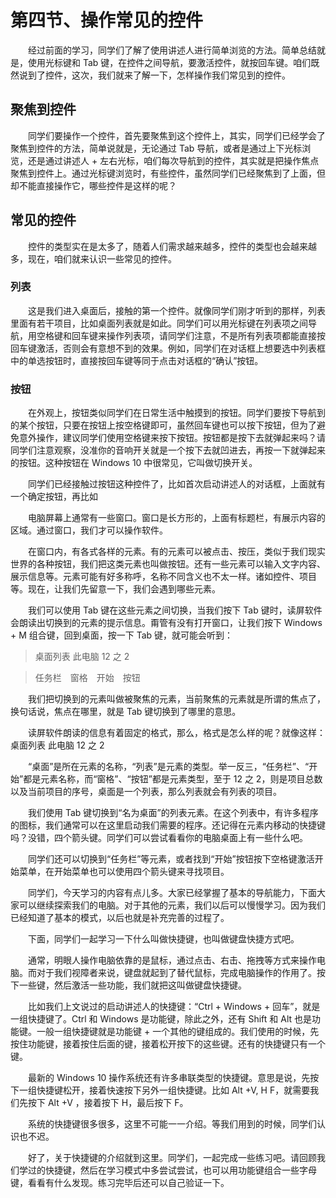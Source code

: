 # 第四节、操作常见的控件

　　经过前面的学习，同学们了解了使用讲述人进行简单浏览的方法。简单总结就是，使用光标键和 Tab 键，在控件之间导航，要激活控件，就按回车键。咱们既然说到了控件，这次，我们就来了解一下，怎样操作我们常见到的控件。

## 聚焦到控件
　　同学们要操作一个控件，首先要聚焦到这个控件上，其实，同学们已经学会了聚焦到控件的方法，简单说就是，无论通过 Tab 导航，或者是通过上下光标浏览，还是通过讲述人 + 左右光标，咱们每次导航到的控件，其实就是把操作焦点聚焦到控件上。通过光标键浏览时，有些控件，虽然同学们已经聚焦到了上面，但却不能直接操作它，哪些控件是这样的呢？

## 常见的控件
　　控件的类型实在是太多了，随着人们需求越来越多，控件的类型也会越来越多，现在，咱们就来认识一些常见的控件。

### 列表
　　这是我们进入桌面后，接触的第一个控件。就像同学们刚才听到的那样，列表里面有若干项目，比如桌面列表就是如此。同学们可以用光标键在列表项之间导航，用空格键和回车键来操作列表项，请同学们注意，不是所有列表项都能直接按回车键激活，否则会有意想不到的效果。例如，同学们在对话框上想要选中列表框中的单选按钮时，直接按回车键等同于点击对话框的“确认”按钮。

### 按钮
　　在外观上，按钮类似同学们在日常生活中触摸到的按钮。同学们要按下导航到的某个按钮，只要在按钮上按空格键即可，虽然回车键也可以按下按钮，但为了避免意外操作，建议同学们使用空格键来按下按钮。按钮都是按下去就弹起来吗？请同学们注意观察，没准你的音响开关就是一个按下去就凹进去，再按一下就弹起来的按钮。这种按钮在 Windows 10 中很常见，它叫做切换开关。

　　同学们已经接触过按钮这种控件了，比如首次启动讲述人的对话框，上面就有一个确定按钮，再比如


　　电脑屏幕上通常有一些窗口。窗口是长方形的，上面有标题栏，有展示内容的区域。通过窗口，我们才可以操作软件。

　　在窗口内，有各式各样的元素。有的元素可以被点击、按压，类似于我们现实世界的各种按钮，我们把这类元素也叫做按钮。还有一些元素可以输入文字内容、展示信息等。元素可能有好多称呼，名称不同含义也不太一样。诸如控件、项目等。现在，让我们先留意一下，我们会遇到哪些元素。

　　我们可以使用 Tab 键在这些元素之间切换，当我们按下 Tab 键时，读屏软件会朗读出切换到的元素的提示信息。甭管有没有打开窗口，让我们按下 Windows + M 组合键，回到桌面，按一下 Tab 键，就可能会听到：

> 桌面列表 此电脑 12 之 2

> 任务栏　窗格　开始　按钮

　　我们把切换到的元素叫做被聚焦的元素，当前聚焦的元素就是所谓的焦点了，换句话说，焦点在哪里，就是 Tab 键切换到了哪里的意思。

　　读屏软件朗读的信息有着固定的格式，那么，格式是怎么样的呢？就像这样：桌面列表 此电脑 12 之 2

　　“桌面”是所在元素的名称，“列表”是元素的类型。举一反三，“任务栏”、“开始”都是元素名称，而“窗格”、“按钮”都是元素类型，至于 12 之 2，则是项目总数以及当前项目的序号，桌面是一个列表，那么列表就会有列表的项目。

　　我们使用 Tab 键切换到“名为桌面”的列表元素。在这个列表中，有许多程序的图标，我们通常可以在这里启动我们需要的程序。还记得在元素内移动的快捷键吗？没错，四个箭头键。同学们可以尝试看看你的电脑桌面上有一些什么吧。

　　同学们还可以切换到“任务栏”等元素，或者找到“开始”按钮按下空格键激活开始菜单，在开始菜单也可以使用四个箭头键来寻找项目。

　　同学们，今天学习的内容有点儿多。大家已经掌握了基本的导航能力，下面大家可以继续探索我们的电脑。对于其他的元素，我们以后可以慢慢学习。因为我们已经知道了基本的模式，以后也就是补充完善的过程了。

　　下面，同学们一起学习一下什么叫做快捷键，也叫做键盘快捷方式吧。

　　通常，明眼人操作电脑依靠的是鼠标，通过点击、右击、拖拽等方式来操作电脑。而对于我们视障者来说，键盘就起到了替代鼠标，完成电脑操作的作用了。按下一些键，然后激活一些功能，我们就把这叫做键盘快捷键。

　　比如我们上文说过的启动讲述人的快捷键：“Ctrl + Windows + 回车”，就是一组快捷键了。Ctrl 和 Windows 是功能键，除此之外，还有 Shift 和 Alt 也是功能键。一般一组快捷键就是功能键 + 一个其他的键组成的。我们使用的时候，先按住功能键，接着按住后面的键，接着松开按下的这些键。还有的快捷键只有一个键。

　　最新的 Windows 10 操作系统还有许多串联类型的快捷键。意思是说，先按下一组快捷键松开，接着快速按下另外一组快捷键。比如 Alt +V, H F，就需要我们先按下 Alt +V ，接着按下 H，最后按下 F。

　　系统的快捷键很多很多，这里不可能一一介绍。等我们用到的时候，同学们认识也不迟。

　　好了，关于快捷键的介绍就到这里。同学们，一起完成一些练习吧。请回顾我们学过的快捷键，然后在学习模式中多尝试尝试，也可以用功能键组合一些字母键，看看有什么发现。练习完毕后还可以自己验证一下。


